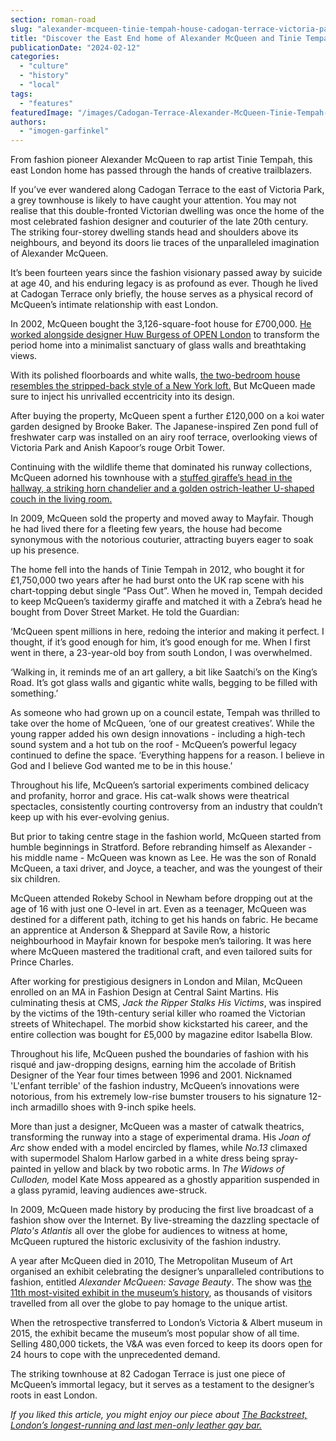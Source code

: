 ```yaml
---
section: roman-road
slug: "alexander-mcqueen-tinie-tempah-house-cadogan-terrace-victoria-park"
title: "Discover the East End home of Alexander McQueen and Tinie Tempah"
publicationDate: "2024-02-12"
categories: 
  - "culture"
  - "history"
  - "local"
tags: 
  - "features"
featuredImage: "/images/Cadogan-Terrace-Alexander-McQueen-Tinie-Tempah-1.jpg"
authors: 
  - "imogen-garfinkel"
---
```


From fashion pioneer Alexander McQueen to rap artist Tinie Tempah, this east London home has passed through the hands of creative trailblazers.

If you’ve ever wandered along Cadogan Terrace to the east of Victoria Park, a grey townhouse is likely to have caught your attention. You may not realise that this double-fronted Victorian dwelling was once the home of the most celebrated fashion designer and couturier of the late 20th century. The striking four-storey dwelling stands head and shoulders above its neighbours, and beyond its doors lie traces of the unparalleled imagination of Alexander McQueen.

It’s been fourteen years since the fashion visionary passed away by suicide at age 40, and his enduring legacy is as profound as ever. Though he lived at Cadogan Terrace only briefly, the house serves as a physical record of McQueen’s intimate relationship with east London.

In 2002, McQueen bought the 3,126-square-foot house for £700,000. [He worked alongside designer Huw Burgess of OPEN London](https://www.dezeen.com/2017/03/21/tinie-tempah-exclusive-interview-london-house-alexander-mcqueen/) to transform the period home into a minimalist sanctuary of glass walls and breathtaking views.

With its polished floorboards and white walls, [the two-bedroom house resembles the stripped-back style of a New York loft.](https://www.telegraph.co.uk/money/property/buying-selling/look-inside-alexander-mcqueens-hackney-townhouse-complete-furnishings/) But McQueen made sure to inject his unrivalled eccentricity into its design.

After buying the property, McQueen spent a further £120,000 on a koi water garden designed by Brooke Baker. The Japanese-inspired Zen pond full of freshwater carp was installed on an airy roof terrace, overlooking views of Victoria Park and Anish Kapoor’s rouge Orbit Tower.

Continuing with the wildlife theme that dominated his runway collections, McQueen adorned his townhouse with a [stuffed giraffe’s head in the hallway, a striking horn chandelier and a golden ostrich-leather U-shaped couch in the living room.](https://www.theguardian.com/lifeandstyle/2019/dec/15/tinie-tempah-hackney-london-alexander-mcqueen-house-design-stormzy-takeover-observer-magazine)

In 2009, McQueen sold the property and moved away to Mayfair. Though he had lived there for a fleeting few years, the house had become synonymous with the notorious couturier, attracting buyers eager to soak up his presence. 

The home fell into the hands of Tinie Tempah in 2012, who bought it for £1,750,000 two years after he had burst onto the UK rap scene with his chart-topping debut single “Pass Out”. When he moved in, Tempah decided to keep McQueen’s taxidermy giraffe and matched it with a Zebra’s head he bought from Dover Street Market. He told the Guardian:

‘McQueen spent millions in here, redoing the interior and making it perfect. I thought, if it’s good enough for him, it’s good enough for me. When I first went in there, a 23-year-old boy from south London, I was overwhelmed.

‘Walking in, it reminds me of an art gallery, a bit like Saatchi’s on the King’s Road. It’s got glass walls and gigantic white walls, begging to be filled with something.’

As someone who had grown up on a council estate, Tempah was thrilled to take over the home of McQueen, ‘one of our greatest creatives’. While the young rapper added his own design innovations - including a high-tech sound system and a hot tub on the roof - McQueen’s powerful legacy continued to define the space. ‘Everything happens for a reason. I believe in God and I believe God wanted me to be in this house.’

Throughout his life, McQueen’s sartorial experiments combined delicacy and profanity, horror and grace. His cat-walk shows were theatrical spectacles, consistently courting controversy from an industry that couldn’t keep up with his ever-evolving genius.

But prior to taking centre stage in the fashion world, McQueen started from humble beginnings in Stratford. Before rebranding himself as Alexander - his middle name - McQueen was known as Lee. He was the son of Ronald McQueen, a taxi driver, and Joyce, a teacher, and was the youngest of their six children.

McQueen attended Rokeby School in Newham before dropping out at the age of 16 with just one O-level in art. Even as a teenager, McQueen was destined for a different path, itching to get his hands on fabric. He became an apprentice at Anderson & Sheppard at Savile Row, a historic neighbourhood in Mayfair known for bespoke men’s tailoring. It was here where McQueen mastered the traditional craft, and even tailored suits for Prince Charles.

After working for prestigious designers in London and Milan, McQueen enrolled on an MA in Fashion Design at Central Saint Martins. His culminating thesis at CMS, _Jack the Ripper Stalks His Victims_, was inspired by the victims of the 19th-century serial killer who roamed the Victorian streets of Whitechapel. The morbid show kickstarted his career, and the entire collection was bought for £5,000 by magazine editor Isabella Blow.

Throughout his life, McQueen pushed the boundaries of fashion with his risqué and jaw-dropping designs, earning him the accolade of British Designer of the Year four times between 1996 and 2001. Nicknamed 'L'enfant terrible' of the fashion industry, McQueen’s innovations were notorious, from his extremely low-rise bumster trousers to his signature 12-inch armadillo shoes with 9-inch spike heels.

More than just a designer, McQueen was a master of catwalk theatrics, transforming the runway into a stage of experimental drama. His _Joan of Arc_ show ended with a model encircled by flames, while _No.13_ climaxed with supermodel Shalom Harlow garbed in a white dress being spray-painted in yellow and black by two robotic arms. In _The Widows of Culloden,_ model Kate Moss appeared as a ghostly apparition suspended in a glass pyramid, leaving audiences awe-struck.

In 2009, McQueen made history by producing the first live broadcast of a fashion show over the Internet. By live-streaming the dazzling spectacle of _Plato's Atlantis_ all over the globe for audiences to witness at home, McQueen ruptured the historic exclusivity of the fashion industry.

A year after McQueen died in 2010, The Metropolitan Museum of Art organised an exhibit celebrating the designer’s unparalleled contributions to fashion, entitled _Alexander McQueen: Savage Beauty_. The show was [the 11th most-visited exhibit in the museum’s history](https://crfashionbook.com/fashion-a19431433-alexander-mcqueen-legacy-birthday/), as thousands of visitors travelled from all over the globe to pay homage to the unique artist. 

When the retrospective transferred to London’s Victoria & Albert museum in 2015, the exhibit became the museum’s most popular show of all time. Selling 480,000 tickets, the V&A was even forced to keep its doors open for 24 hours to cope with the unprecedented demand.

The striking townhouse at 82 Cadogan Terrace is just one piece of McQueen’s immortal legacy, but it serves as a testament to the designer’s roots in east London.

_If you liked this article, you might enjoy our piece about_ [_The Backstreet, London’s longest-running and last men-only leather gay bar._](https://romanroadlondon.com/the-backstreet-gay-leather-fetish-club-mile-end/)


